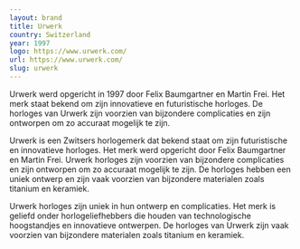 ```yaml
---
layout: brand
title: Urwerk
country: Switzerland
year: 1997
logo: https://www.urwerk.com/
url: https://www.urwerk.com/
slug: urwerk
---
```

Urwerk werd opgericht in 1997 door Felix Baumgartner en Martin Frei. Het merk staat bekend om zijn innovatieve en futuristische horloges. De horloges van Urwerk zijn voorzien van bijzondere complicaties en zijn ontworpen om zo accuraat mogelijk te zijn.

Urwerk is een Zwitsers horlogemerk dat bekend staat om zijn futuristische en innovatieve horloges. Het merk werd opgericht door Felix Baumgartner en Martin Frei. Urwerk horloges zijn voorzien van bijzondere complicaties en zijn ontworpen om zo accuraat mogelijk te zijn. De horloges hebben een uniek ontwerp en zijn vaak voorzien van bijzondere materialen zoals titanium en keramiek.

Urwerk horloges zijn uniek in hun ontwerp en complicaties. Het merk is geliefd onder horlogeliefhebbers die houden van technologische hoogstandjes en innovatieve ontwerpen. De horloges van Urwerk zijn vaak voorzien van bijzondere materialen zoals titanium en keramiek.

